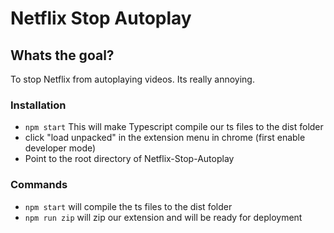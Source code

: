 # Netflix Stop Autoplay

## Whats the goal?

To stop Netflix from autoplaying videos. Its really annoying.

### Installation

- `npm start` This will make Typescript compile our ts files to the dist folder
- click "load unpacked" in the extension menu in chrome (first enable developer mode)
- Point to the root directory of Netflix-Stop-Autoplay

### Commands

- `npm start` will compile the ts files to the dist folder
- `npm run zip` will zip our extension and will be ready for deployment
